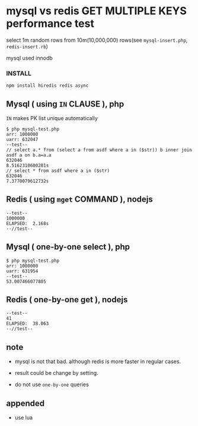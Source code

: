 # mysql vs redis GET MULTIPLE KEYS performance test

select 1m random rows from 10m(10,000,000) rows(see `mysql-insert.php`, `redis-insert.rb`)

mysql used innodb

### INSTALL

	npm install hiredis redis async

## Mysql ( using `IN` CLAUSE ), php

`IN` makes PK list unique automatically

	$ php mysql-test.php
	arr: 1000000
	uarr: 632047
	--test--
	// select a.* from (select a from asdf where a in ($str)) b inner join asdf a on b.a=a.a
	632046
	8.5162310600281s
	// select * from asdf where a in ($str)
	632046
	7.3770079612732s

## Redis ( using `mget` COMMAND ), nodejs

	--test--
	1000000
	ELAPSED:  2.168s
	--//test--

## Mysql ( one-by-one select ), php

	$ php mysql-test.php
	arr: 1000000
	uarr: 631954
	--test--
	53.007466077805

## Redis ( one-by-one get ), nodejs

	--test--
	41
	ELAPSED:  38.063
	--//test--

## note

- mysql is not that bad. although redis is more faster in regular cases.

- result could be change by setting.

- do not use `one-by-one` queries

## appended

- use lua
